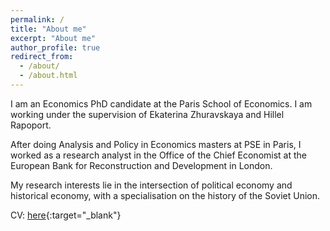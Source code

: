 ```yaml
---
permalink: /
title: "About me"
excerpt: "About me"
author_profile: true
redirect_from: 
  - /about/
  - /about.html
---
```


I am an Economics PhD candidate at the Paris School of Economics. I am working under the supervision of Ekaterina Zhuravskaya and Hillel Rapoport.

After doing Analysis and Policy in Economics masters at PSE in Paris, I worked as a research analyst in the Office of the Chief Economist at the European Bank for Reconstruction and Development in London.

My research interests lie in the intersection of political economy and historical economy, with a specialisation on the history of the Soviet Union.

CV: [here](https://vitaliiaeliseeva.github.io/CV_Eliseeva_28062023.pdf){:target="_blank"}
